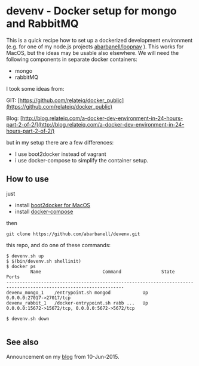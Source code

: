 # devenv - Docker setup for mongo and RabbitMQ

This is a quick recipe how to set up a dockerized development environment 
(e.g. for one of my node.js projects
[abarbanell/loopnav](https://github.com/abarbanell/loopnav) ).  This
works for MacOS, but the ideas may be usable also elsewhere.  We
will need the following components in separate docker containers:

- mongo
- rabbitMQ

I took some ideas from:

GIT: [https://github.com/relateiq/docker_public](https://github.com/relateiq/docker_public)

Blog: [http://blog.relateiq.com/a-docker-dev-environment-in-24-hours-part-2-of-2/](http://blog.relateiq.com/a-docker-dev-environment-in-24-hours-part-2-of-2/)

but in my setup there are  a few differences: 
- I use boot2docker instead of vagrant
- i use docker-compose to simplify the container setup.

## How to use

just

- install [boot2docker for MacOS](https://docs.docker.com/installation/mac/) 
- install [docker-compose](https://docs.docker.com/compose/install/)


then


```
git clone https://github.com/abarbanell/devenv.git
```
this repo, and do one of these commands: 

```
$ devenv.sh up
$ $(bin/devenv.sh shellinit)
$ docker ps
         Name                       Command               State                        Ports                       
------------------------------------------------------------------------------------------------------------------
devenv_mongo_1    /entrypoint.sh mongod            Up      0.0.0.0:27017->27017/tcp                         
devenv_rabbit_1   /docker-entrypoint.sh rabb ...   Up      0.0.0.0:15672->15672/tcp, 0.0.0.0:5672->5672/tcp 

$ devenv.sh down


```

## See also

Announcement on my
[blog](http://blog.abarbanell.de/linux/2015/06/10/devenv---docker-setup-for-mongo-and-rabbitmq/?utm_source=github&utm_medium=link&utm_campaign=d-2015-06-11)
from 10-Jun-2015.
